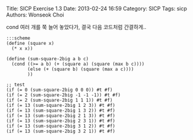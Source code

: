 Title: SICP Exercise 1.3
Date: 2013-02-24 16:59
Category: SICP
Tags: sicp
Authors: Wonseok Choi

cond 여러 개를 쭉 늘어 놓았다가, 결국 다음 코드처럼 간결하게..

    :::scheme
    (define (square x)
      (* x x))
     
    (define (sum-square-2big a b c)
      (cond ((>= a b) (+ (square a) (square (max b c))))
            (else (+ (square b) (square (max a c))))
            ))
      
    ;; test
    (if (= 0 (sum-square-2big 0 0 0)) #t #f)
    (if (= 2 (sum-square-2big -1 -1 -1)) #t #f)
    (if (= 2 (sum-square-2big 1 1 1)) #t #f)
    (if (= 13 (sum-square-2big 1 2 3)) #t #f)
    (if (= 13 (sum-square-2big 1 3 2)) #t #f)
    (if (= 13 (sum-square-2big 2 1 3)) #t #f)
    (if (= 13 (sum-square-2big 2 3 1)) #t #f)
    (if (= 13 (sum-square-2big 3 1 2)) #t #f)
    (if (= 13 (sum-square-2big 3 2 1)) #t #f)
